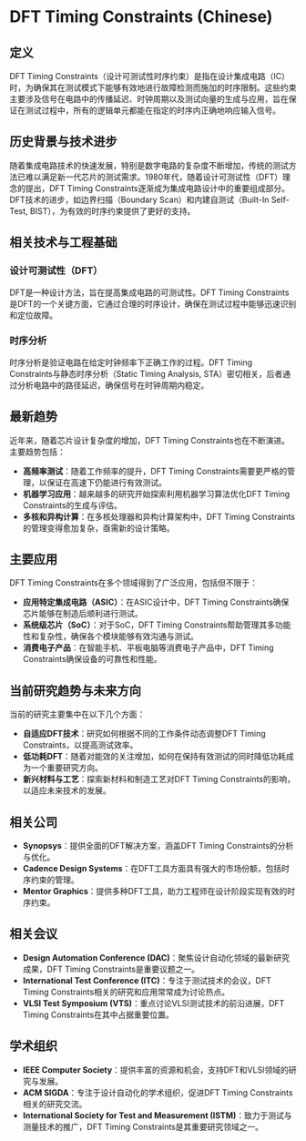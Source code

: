 # DFT Timing Constraints (Chinese)

## 定义

DFT Timing Constraints（设计可测试性时序约束）是指在设计集成电路（IC）时，为确保其在测试模式下能够有效地进行故障检测而施加的时序限制。这些约束主要涉及信号在电路中的传播延迟、时钟周期以及测试向量的生成与应用，旨在保证在测试过程中，所有的逻辑单元都能在指定的时序内正确地响应输入信号。

## 历史背景与技术进步

随着集成电路技术的快速发展，特别是数字电路的复杂度不断增加，传统的测试方法已难以满足新一代芯片的测试需求。1980年代，随着设计可测试性（DFT）理念的提出，DFT Timing Constraints逐渐成为集成电路设计中的重要组成部分。DFT技术的进步，如边界扫描（Boundary Scan）和内建自测试（Built-In Self-Test, BIST），为有效的时序约束提供了更好的支持。

## 相关技术与工程基础

### 设计可测试性（DFT）

DFT是一种设计方法，旨在提高集成电路的可测试性。DFT Timing Constraints是DFT的一个关键方面，它通过合理的时序设计，确保在测试过程中能够迅速识别和定位故障。

### 时序分析

时序分析是验证电路在给定时钟频率下正确工作的过程。DFT Timing Constraints与静态时序分析（Static Timing Analysis, STA）密切相关，后者通过分析电路中的路径延迟，确保信号在时钟周期内稳定。

## 最新趋势

近年来，随着芯片设计复杂度的增加，DFT Timing Constraints也在不断演进。主要趋势包括：

- **高频率测试**：随着工作频率的提升，DFT Timing Constraints需要更严格的管理，以保证在高速下仍能进行有效测试。
- **机器学习应用**：越来越多的研究开始探索利用机器学习算法优化DFT Timing Constraints的生成与评估。
- **多核和异构计算**：在多核处理器和异构计算架构中，DFT Timing Constraints的管理变得愈加复杂，亟需新的设计策略。

## 主要应用

DFT Timing Constraints在多个领域得到了广泛应用，包括但不限于：

- **应用特定集成电路（ASIC）**：在ASIC设计中，DFT Timing Constraints确保芯片能够在制造后顺利进行测试。
- **系统级芯片（SoC）**：对于SoC，DFT Timing Constraints帮助管理其多功能性和复杂性，确保各个模块能够有效沟通与测试。
- **消费电子产品**：在智能手机、平板电脑等消费电子产品中，DFT Timing Constraints确保设备的可靠性和性能。

## 当前研究趋势与未来方向

当前的研究主要集中在以下几个方面：

- **自适应DFT技术**：研究如何根据不同的工作条件动态调整DFT Timing Constraints，以提高测试效率。
- **低功耗DFT**：随着对能效的关注增加，如何在保持有效测试的同时降低功耗成为一个重要研究方向。
- **新兴材料与工艺**：探索新材料和制造工艺对DFT Timing Constraints的影响，以适应未来技术的发展。

## 相关公司

- **Synopsys**：提供全面的DFT解决方案，涵盖DFT Timing Constraints的分析与优化。
- **Cadence Design Systems**：在DFT工具方面具有强大的市场份额，包括时序约束的管理。
- **Mentor Graphics**：提供多种DFT工具，助力工程师在设计阶段实现有效的时序约束。

## 相关会议

- **Design Automation Conference (DAC)**：聚焦设计自动化领域的最新研究成果，DFT Timing Constraints是重要议题之一。
- **International Test Conference (ITC)**：专注于测试技术的会议，DFT Timing Constraints相关的研究和应用常常成为讨论热点。
- **VLSI Test Symposium (VTS)**：重点讨论VLSI测试技术的前沿进展，DFT Timing Constraints在其中占据重要位置。

## 学术组织

- **IEEE Computer Society**：提供丰富的资源和机会，支持DFT和VLSI领域的研究与发展。
- **ACM SIGDA**：专注于设计自动化的学术组织，促进DFT Timing Constraints相关的研究交流。
- **International Society for Test and Measurement (ISTM)**：致力于测试与测量技术的推广，DFT Timing Constraints是其重要研究领域之一。